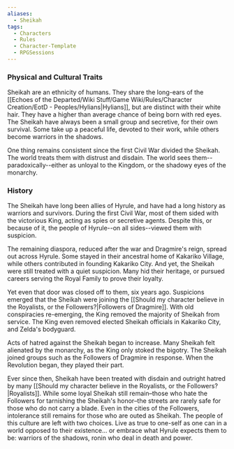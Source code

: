 ```yaml
---
aliases:
  - Sheikah
tags:
  - Characters
  - Rules
  - Character-Template
  - RPGSessions
---
```

### Physical and Cultural Traits
Sheikah are an ethnicity of humans. They share the long-ears of the [[Echoes of the Departed/Wiki Stuff/Game Wiki/Rules/Character Creation/EotD - Peoples/Hylians|Hylians]], but are distinct with their white hair. They have a higher than average chance of being born with red eyes. The Sheikah have always been a small group and secretive, for their own survival. Some take up a peaceful life, devoted to their work, while others become warriors in the shadows.

One thing remains consistent since the first Civil War divided the Sheikah. The world treats them with distrust and disdain. The world sees them--paradoxically--either as unloyal to the Kingdom, or the shadowy eyes of the monarchy.

### History
The Sheikah have long been allies of Hyrule, and have had a long history as warriors and survivors. During the first Civil War, most of them sided with the victorious King, acting as spies or secretive agents. Despite this, or because of it, the people of Hyrule--on all sides--viewed them with suspicion.

The remaining diaspora, reduced after the war and Dragmire's reign, spread out across Hyrule. Some stayed in their ancestral home of Kakariko Village, while others contributed in founding Kakariko City. And yet, the Sheikah were still treated with a quiet suspicion. Many hid their heritage, or pursued careers serving the Royal Family to prove their loyalty.

Yet even that door was closed off to them, six years ago. Suspicions emerged that the Sheikah were joining the [[Should my character believe in the Royalists, or the Followers?|Followers of Dragmire]]. With old conspiracies re-emerging, the King removed the majority of Sheikah from service. The King even removed elected Sheikah officials in Kakariko City, and Zelda's bodyguard.

Acts of hatred against the Sheikah began to increase. Many Sheikah felt alienated by the monarchy, as the King only stoked the bigotry. The Sheikah joined groups such as the Followers of Dragmire in response. When the Revolution began, they played their part.

Ever since then, Sheikah have been treated with disdain and outright hatred by many [[Should my character believe in the Royalists, or the Followers?|Royalists]]. While some loyal Sheikah still remain–those who hate the Followers for tarnishing the Sheikah's honor–the streets are rarely safe for those who do not carry a blade. Even in the cities of the Followers, intolerance still remains for those who are outed as Sheikah. The people of this culture are left with two choices. Live as true to one-self as one can in a world opposed to their existence... or embrace what Hyrule expects them to be: warriors of the shadows, ronin who deal in death and power.